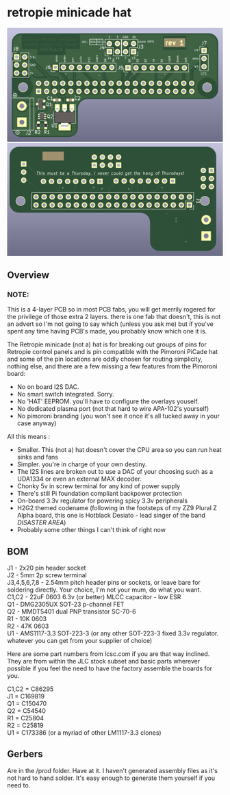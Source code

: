 # retropie minicade hat

![PCB Front](front.png)  
![PCB Back](back.png)  

## Overview

### NOTE:

This is a 4-layer PCB so in most PCB fabs, you will get merrily rogered for the privilege of those extra 2 layers. there is one fab that doesn't, this is not an advert so I'm not going to say which (unless you ask me) but if you've spent any time having PCB's made, you probably know which one it is.

The Retropie minicade (not a) hat is for breaking out groups of pins for Retropie control panels and is pin compatible with the Pimoroni PiCade hat and some of the pin locations are oddly chosen for routing simplicity, nothing else, and there are a few missing a few features from the Pimoroni board:

* No on board I2S DAC.
* No smart switch integrated. Sorry.
* No 'HAT' EEPROM. you'll have to configure the overlays youself.
* No dedicated plasma port (not that hard to wire APA-102's yourself)
* No pimoroni branding (you won't see it once it's all tucked away in your case anyway)  

All this means :

* Smaller. This (not a) hat doesn't cover the CPU area so you can run heat sinks and fans
* Simpler. you're in charge of your own destiny.
* The I2S lines are broken out to use a DAC of your choosing such as a UDA1334 or even an external MAX decoder.
* Chonky 5v in screw terminal for any kind of power supply
* There's still Pi foundation compliant backpower protection
* On-board 3.3v regulator for powering spicy 3.3v peripherals
* H2G2 themed codename (following in the footsteps of my ZZ9 Plural Z Alpha board, this one is Hotblack Desiato - lead singer of the band *DISASTER AREA*)
* Probably some other things I can't think of right now

## BOM

J1 - 2x20 pin header socket  
J2 - 5mm 2p screw terminal  
J3,4,5,6,7,8 - 2.54mm pitch header pins or sockets, or leave bare for soldering directly. Your choice, I'm not your mum, do what you want.  
C1,C2 - 22uF 0603 6.3v (or better) MLCC capacitor - low ESR  
Q1 - DMG2305UX SOT-23 p-channel FET  
Q2 - MMDT5401 dual PNP transistor SC-70-6  
R1 - 10K 0603  
R2 - 47K 0603  
U1 - AMS1117-3.3 SOT-223-3 (or any other SOT-223-3 fixed 3.3v regulator. whatever you can get from your supplier of choice)

Here are some part numbers from lcsc.com if you are that way inclined. They are from within the JLC stock subset and basic parts wherever possible if you feel the need to have the factory assemble the boards for you.

C1,C2 = C86295  
J1 = C169819  
Q1 = C150470  
Q2 = C54540  
R1 = C25804  
R2 = C25819  
U1 = C173386 (or a myriad of other LM1117-3.3 clones)  

## Gerbers

Are in the /prod folder. Have at it. I haven't generated assembly files as it's not hard to hand solder. It's easy enough to generate them yourself if you need to.  
